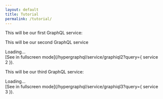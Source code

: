 ```yaml
---
layout: default
title: Tutorial
permalink: /tutorial/
---
```


<graphiqlconfig>
    <script src="//cdn.jsdelivr.net/es6-promise/4.0.5/es6-promise.auto.min.js"></script>
    <script src="//cdn.jsdelivr.net/fetch/0.9.0/fetch.min.js"></script>
    <script src="//cdn.jsdelivr.net/react/15.4.2/react.min.js"></script>
    <script src="//cdn.jsdelivr.net/react/15.4.2/react-dom.min.js"></script>
    <link rel="stylesheet" href="//cdn.jsdelivr.net/npm/graphiql@0.11.2/graphiql.css" />
    <script src="//cdn.jsdelivr.net/npm/graphiql@0.11.2/graphiql.js"></script>
    <script> 
        function getEditFunction(parameters) {
            return function onEditQuery(newQuery) {
                parameters.query = newQuery;
            }
        }
        function getFetchingFunction(url) {
            return function graphQLFetcher(graphQLParams) {
                return fetch(url, {
                    method: 'post',
                    headers: {
                        'Accept': 'application/json',
                        'Content-Type': 'application/json'
                    },
                    body: JSON.stringify(graphQLParams),
                    credentials: 'include',
                }).then(function (response) {
                    return response.text();
                }).then(function (responseBody) {
                    try {
                        return JSON.parse(responseBody);
                    } catch (error) {
                        return responseBody;
                    }
                });
            }
        }
    </script>
</graphiqlconfig>

This will be our first GraphQL service:

<graphiql id="tutorial1" graphql="graphql1" graphiql="graphiql1" query="{ try me 1 }">
    <script>
        var name = 'tutorial1';
        var gqlelement = document.getElementById(name);
        var graphql = gqlelement.attributes['graphql'].value;
        var graphiql = gqlelement.attributes['graphiql'].value;
        var queryString = gqlelement.attributes['query'].value;
        var div = document.createElement('div');
        div.textContent = "Loading...";
        div.setAttribute('class', 'graphiql');
        div.setAttribute('id', name + '_dashboard');
        gqlelement.appendChild(div);
        var full = document.createElement('a');
        full.textContent = "See in fullscreen mode.";
        full.setAttribute('href', '/hypergraphql/service/' + graphiql + '?query=' + queryString);
        gqlelement.appendChild(full);
        var parameters = {query: queryString};
        ReactDOM.render(
            React.createElement(GraphiQL, {
                fetcher: getFetchingFunction('/hypergraphql/service/' + graphql),
                query: parameters1.query,
                onEditQuery: getEditFunction(parameters),
            }),
            document.getElementById(name + '_dashboard')
        );
    </script>
</graphiql>

This will be our second GraphQL service

<graphiql>
<div class="graphiql" id="tutorial2">Loading...</div>

<script>
    var parameters = {query: "{ try me 2 }"};
    function onEditQuery(newQuery) {
        parameters.query = newQuery;
    }

    function graphQLFetcher(graphQLParams) {
        return fetch('/hypergraphql/service/graphql2', {
            method: 'post',
            headers: {
                'Accept': 'application/json',
                'Content-Type': 'application/json'
            },
            body: JSON.stringify(graphQLParams),
            credentials: 'include',
        }).then(function (response) {
            return response.text();
        }).then(function (responseBody) {
            try {
                return JSON.parse(responseBody);
            } catch (error) {
                return responseBody;
            }
        });
    }

    ReactDOM.render(
        React.createElement(GraphiQL, {
            fetcher: graphQLFetcher,
            query: parameters.query,
            onEditQuery: onEditQuery,
        }),
        document.getElementById('tutorial2')
    );
</script>
</graphiql>
[See in fullscreen mode](/hypergraphql/service/graphiql2?query={ service 2 }). 

This will be our third GraphQL service:


<graphiql>
<div class="graphiql" id="tutorial3">Loading...</div>

<script>
    var parameters = {query: "{ try me 3 }"};
    function onEditQuery(newQuery) {
        parameters.query = newQuery;
    }

    function graphQLFetcher(graphQLParams) {
        return fetch('/hypergraphql/service/graphql3', {
            method: 'post',
            headers: {
                'Accept': 'application/json',
                'Content-Type': 'application/json'
            },
            body: JSON.stringify(graphQLParams),
            credentials: 'include',
        }).then(function (response) {
            return response.text();
        }).then(function (responseBody) {
            try {
                return JSON.parse(responseBody);
            } catch (error) {
                return responseBody;
            }
        });
    }

    ReactDOM.render(
        React.createElement(GraphiQL, {
            fetcher: graphQLFetcher,
            query: parameters.query,
            onEditQuery: onEditQuery,
        }),
        document.getElementById('tutorial3')
    );
</script>
</graphiql>
[See in fullscreen mode](/hypergraphql/service/graphiql3?query={ service 3 }). 
